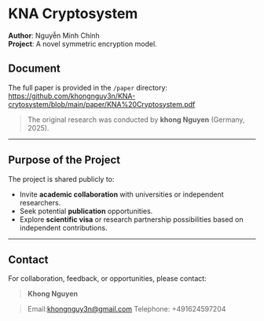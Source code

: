  # KNA Cryptosystem

**Author**: Nguyễn Minh Chính  
**Project**: A novel symmetric encryption model.
## Document

The full paper is provided in the `/paper` directory: https://github.com/khongnguy3n/KNA-crytosystem/blob/main/paper/KNA%20Cryptosystem.pdf
> The original research was conducted by **khong Nguyen** (Germany, 2025).

---

## Purpose of the Project

The project is shared publicly to:
- Invite **academic collaboration** with universities or independent researchers.
- Seek potential **publication** opportunities.
- Explore **scientific visa** or research partnership possibilities based on independent contributions.

---


## Contact

For collaboration, feedback, or opportunities, please contact:

> **Khong Nguyen**  

> Email:khongnguy3n@gmail.com
> Telephone: +491624597204
